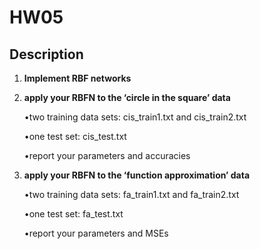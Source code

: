 # HW05
## Description

1. **Implement RBF networks** 

2. **apply your RBFN to the ‘circle in the square’ data**

   •two training data sets: cis_train1.txt and cis_train2.txt

   •one test set: cis_test.txt

   •report your parameters and accuracies

3. **apply your RBFN to the ‘function approximation’ data**

   •two training data sets: fa_train1.txt and fa_train2.txt

   •one test set: fa_test.txt

   •report your parameters and MSEs